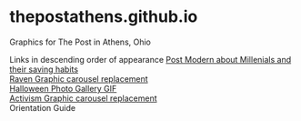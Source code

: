 # thepostathens.github.io
Graphics for The Post in Athens, Ohio

Links in descending order of appearance
<a href="http://thepostathens.github.io/Google%20Charts/PMmillenialSavings.html">Post Modern about Millenials and their saving habits</a>
<br><a href="http://thepostathens.github.io/RavenBanner/ravenbanner.html">Raven Graphic carousel replacement</a>
<br><a href="http://thepostathens.github.io/HalloweenPhotoGraphic.html">Halloween Photo Gallery GIF</a>
<br><a href="http://thepostathens.github.io/activism.html">Activism Graphic carousel replacement</a>
<br><a hef="thepostathens.github.io/OrientationGuide/index.html">Orientation Guide</a>
